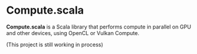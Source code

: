 # Compute.scala
**Compute.scala** is a Scala library that performs compute in parallel on GPU and other devices, using OpenCL or Vulkan Compute.

(This project is still working in process)
